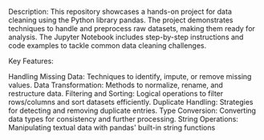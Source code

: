 Description:
This repository showcases a hands-on project for data cleaning using the Python library pandas. 
The project demonstrates techniques to handle and preprocess raw datasets, making them ready for analysis. 
The Jupyter Notebook includes step-by-step instructions and code examples to tackle common data cleaning challenges.

Key Features:

Handling Missing Data: Techniques to identify, impute, or remove missing values.
Data Transformation: Methods to normalize, rename, and restructure data.
Filtering and Sorting: Logical operations to filter rows/columns and sort datasets efficiently.
Duplicate Handling: Strategies for detecting and removing duplicate entries.
Type Conversion: Converting data types for consistency and further processing.
String Operations: Manipulating textual data with pandas' built-in string functions
